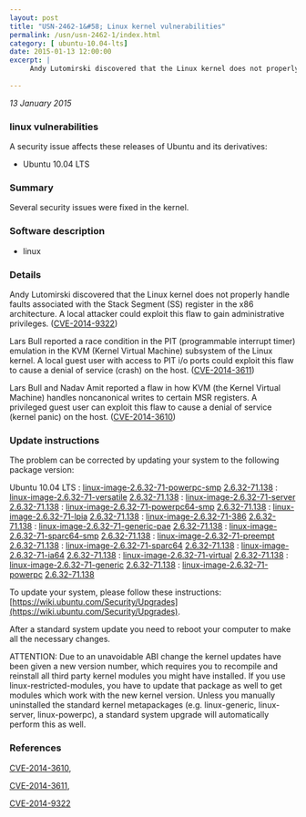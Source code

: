 ```yaml
---
layout: post
title: "USN-2462-1&#58; Linux kernel vulnerabilities"
permalink: /usn/usn-2462-1/index.html
category: [ ubuntu-10.04-lts]
date: 2015-01-13 12:00:00
excerpt: |
     Andy Lutomirski discovered that the Linux kernel does not properly handle faults associated with the Stack Segment (SS) register in the x86 architecture. A local attacker could exploit this flaw to gain administrative privileges. ([CVE-2014-9322](http://people.ubuntu.com/~ubuntu-security/cve/CVE-2014-9322))
    
--- 
```

 
 

*13 January 2015*

### linux vulnerabilities

A security issue affects these releases of Ubuntu and its derivatives:

* Ubuntu 10.04 LTS

### Summary

Several security issues were fixed in the kernel. 

### Software description

* linux 

### Details

 Andy Lutomirski discovered that the Linux kernel does not properly handle faults associated with the Stack Segment (SS) register in the x86 architecture. A local attacker could exploit this flaw to gain administrative privileges. ([CVE-2014-9322](http://people.ubuntu.com/~ubuntu-security/cve/CVE-2014-9322))

Lars Bull reported a race condition in the PIT (programmable interrupt timer) emulation in the KVM (Kernel Virtual Machine) subsystem of the Linux kernel. A local guest user with access to PIT i/o ports could exploit this flaw to cause a denial of service (crash) on the host. ([CVE-2014-3611](http://people.ubuntu.com/~ubuntu-security/cve/CVE-2014-3611))

Lars Bull and Nadav Amit reported a flaw in how KVM (the Kernel Virtual Machine) handles noncanonical writes to certain MSR registers. A privileged guest user can exploit this flaw to cause a denial of service (kernel panic) on the host. ([CVE-2014-3610](http://people.ubuntu.com/~ubuntu-security/cve/CVE-2014-3610)) 

### Update instructions

The problem can be corrected by updating your system to the following package version:

Ubuntu 10.04 LTS
 : [linux-image-2.6.32-71-powerpc-smp](https://launchpad.net/ubuntu/+source/linux) <span> [2.6.32-71.138](https://launchpad.net/ubuntu/+source/linux/2.6.32-71.138) </span> 
 : [linux-image-2.6.32-71-versatile](https://launchpad.net/ubuntu/+source/linux) <span> [2.6.32-71.138](https://launchpad.net/ubuntu/+source/linux/2.6.32-71.138) </span> 
 : [linux-image-2.6.32-71-server](https://launchpad.net/ubuntu/+source/linux) <span> [2.6.32-71.138](https://launchpad.net/ubuntu/+source/linux/2.6.32-71.138) </span> 
 : [linux-image-2.6.32-71-powerpc64-smp](https://launchpad.net/ubuntu/+source/linux) <span> [2.6.32-71.138](https://launchpad.net/ubuntu/+source/linux/2.6.32-71.138) </span> 
 : [linux-image-2.6.32-71-lpia](https://launchpad.net/ubuntu/+source/linux) <span> [2.6.32-71.138](https://launchpad.net/ubuntu/+source/linux/2.6.32-71.138) </span> 
 : [linux-image-2.6.32-71-386](https://launchpad.net/ubuntu/+source/linux) <span> [2.6.32-71.138](https://launchpad.net/ubuntu/+source/linux/2.6.32-71.138) </span> 
 : [linux-image-2.6.32-71-generic-pae](https://launchpad.net/ubuntu/+source/linux) <span> [2.6.32-71.138](https://launchpad.net/ubuntu/+source/linux/2.6.32-71.138) </span> 
 : [linux-image-2.6.32-71-sparc64-smp](https://launchpad.net/ubuntu/+source/linux) <span> [2.6.32-71.138](https://launchpad.net/ubuntu/+source/linux/2.6.32-71.138) </span> 
 : [linux-image-2.6.32-71-preempt](https://launchpad.net/ubuntu/+source/linux) <span> [2.6.32-71.138](https://launchpad.net/ubuntu/+source/linux/2.6.32-71.138) </span> 
 : [linux-image-2.6.32-71-sparc64](https://launchpad.net/ubuntu/+source/linux) <span> [2.6.32-71.138](https://launchpad.net/ubuntu/+source/linux/2.6.32-71.138) </span> 
 : [linux-image-2.6.32-71-ia64](https://launchpad.net/ubuntu/+source/linux) <span> [2.6.32-71.138](https://launchpad.net/ubuntu/+source/linux/2.6.32-71.138) </span> 
 : [linux-image-2.6.32-71-virtual](https://launchpad.net/ubuntu/+source/linux) <span> [2.6.32-71.138](https://launchpad.net/ubuntu/+source/linux/2.6.32-71.138) </span> 
 : [linux-image-2.6.32-71-generic](https://launchpad.net/ubuntu/+source/linux) <span> [2.6.32-71.138](https://launchpad.net/ubuntu/+source/linux/2.6.32-71.138) </span> 
 : [linux-image-2.6.32-71-powerpc](https://launchpad.net/ubuntu/+source/linux) <span> [2.6.32-71.138](https://launchpad.net/ubuntu/+source/linux/2.6.32-71.138) </span> 

To update your system, please follow these instructions: [https://wiki.ubuntu.com/Security/Upgrades](https://wiki.ubuntu.com/Security/Upgrades).

After a standard system update you need to reboot your computer to make all the necessary changes.

ATTENTION: Due to an unavoidable ABI change the kernel updates have been given a new version number, which requires you to recompile and reinstall all third party kernel modules you might have installed. If you use linux-restricted-modules, you have to update that package as well to get modules which work with the new kernel version. Unless you manually uninstalled the standard kernel metapackages (e.g. linux-generic, linux-server, linux-powerpc), a standard system upgrade will automatically perform this as well. 

### References

 
 [CVE-2014-3610](http://people.ubuntu.com/~ubuntu-security/cve/CVE-2014-3610), 

 [CVE-2014-3611](http://people.ubuntu.com/~ubuntu-security/cve/CVE-2014-3611), 

 [CVE-2014-9322](http://people.ubuntu.com/~ubuntu-security/cve/CVE-2014-9322)
 

